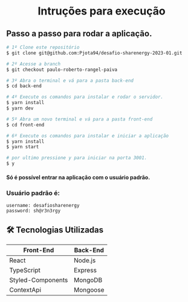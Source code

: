 <h1 align="center">
 Intruções para execução
</h1>

## Passo a passo para rodar a aplicação.

```bash
# 1º Clone este repositório
$ git clone git@github.com:Pjota94/desafio-sharenergy-2023-01.git

# 2º Acesse a branch
$ git checkout paulo-roberto-rangel-paiva

# 3º Abra o terminal e vá para a pasta back-end
$ cd back-end

# 4º Execute os comandos para instalar e rodar o servidor.
$ yarn install
$ yarn dev

# 5º Abra um novo terminal e vá para a pasta front-end
$ cd front-end

# 6º Execute os comandos para instalar e iniciar a aplicação
$ yarn install
$ yarn start

# por ultimo pressione y para iniciar na porta 3001.
$ y
```

#### Só é possível entrar na aplicação com o usuário padrão.

### Usuário padrão é:

```
username: desafiosharenergy
password: sh@r3n3rgy
```

## 🛠 Tecnologias Utilizadas

| Front-End         | Back-End |
| ----------------- | -------- |
| React             | Node.js  |
| TypeScript        | Express  |
| Styled-Components | MongoDB  |
| ContextApi        | Mongoose |
